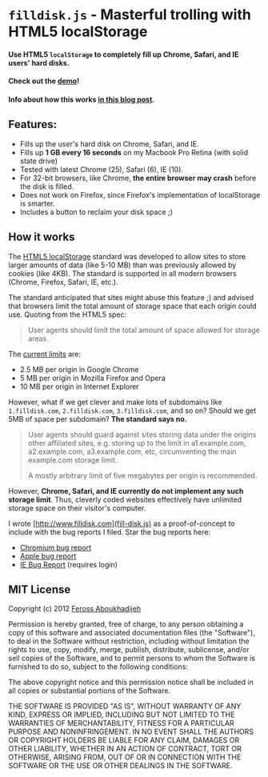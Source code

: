 # `filldisk.js` - Masterful trolling with HTML5 localStorage

#### Use HTML5 `localStorage` to completely fill up Chrome, Safari, and IE users' hard disks.

#### Check out the [demo](http://www.filldisk.com)!

#### Info about how this works [in this blog post](http://feross.org/fill-disk/).

## Features:

- Fills up the user's hard disk on Chrome, Safari, and IE.
- Fills up **1 GB every 16 seconds** on my Macbook Pro Retina (with solid state drive)
- Tested with latest Chrome (25), Safari (6), IE (10).
- For 32-bit browsers, like Chrome, **the entire browser may crash** before the disk is filled.
- Does not work on Firefox, since Firefox's implementation of localStorage is smarter.
- Includes a button to reclaim your disk space ;)

## How it works

The [HTML5 localStorage](http://www.w3.org/TR/webstorage/) standard was developed to allow sites to store larger amounts of data (like 5-10 MB) than was previously allowed by cookies (like 4KB). The standard is supported in all modern browsers (Chrome, Firefox, Safari, IE, etc.).

The standard anticipated that sites might abuse this feature ;) and advised that browsers limit the total amount of storage space that each origin could use. Quoting from the HTML5 spec:

> User agents should limit the total amount of space allowed for storage areas.

The [current limits](http://en.wikipedia.org/wiki/Web_storage#Storage_size) are:

- 2.5 MB per origin in Google Chrome
- 5 MB per origin in Mozilla Firefox and Opera
- 10 MB per origin in Internet Explorer

However, what if we get clever and make lots of subdomains like `1.filldisk.com`, `2.filldisk.com`, `3.filldisk.com`, and so on? Should we get 5MB of space per subdomain? **The standard says no.**

> User agents should guard against sites storing data under the origins other affiliated sites, e.g. storing up to the limit in a1.example.com, a2.example.com, a3.example.com, etc, circumventing the main example.com storage limit.
>
> A mostly arbitrary limit of five megabytes per origin is recommended.

However, **Chrome, Safari, and IE currently do not implement any such storage limit**. Thus, cleverly coded websites effectively have unlimited storage space on their visitor's computer.

I wrote [http://www.filldisk.com](fill-disk.js) as a proof-of-concept to include with the bug reports I filed. Star the bug reports here:

- [Chromium bug report](https://code.google.com/p/chromium/issues/detail?id=178980)
- [Apple bug report](http://openradar.appspot.com/radar?id=2792401)
- [IE Bug Report](https://connect.microsoft.com/IE/feedback/details/780246/localstorage-stores-unlimited-amount-of-data-with-unlimited-subdomains-against-spec) (requires login)

## MIT License

Copyright (c) 2012 [Feross Aboukhadijeh](http://feross.org)

Permission is hereby granted, free of charge, to any person obtaining a copy of this software and associated documentation files (the "Software"), to deal in the Software without restriction, including without limitation the rights to use, copy, modify, merge, publish, distribute, sublicense, and/or sell copies of the Software, and to permit persons to whom the Software is furnished to do so, subject to the following conditions:

The above copyright notice and this permission notice shall be included in all copies or substantial portions of the Software.

THE SOFTWARE IS PROVIDED "AS IS", WITHOUT WARRANTY OF ANY KIND, EXPRESS OR IMPLIED, INCLUDING BUT NOT LIMITED TO THE WARRANTIES OF MERCHANTABILITY, FITNESS FOR A PARTICULAR PURPOSE AND NONINFRINGEMENT. IN NO EVENT SHALL THE AUTHORS OR COPYRIGHT HOLDERS BE LIABLE FOR ANY CLAIM, DAMAGES OR OTHER LIABILITY, WHETHER IN AN ACTION OF CONTRACT, TORT OR OTHERWISE, ARISING FROM, OUT OF OR IN CONNECTION WITH THE SOFTWARE OR THE USE OR OTHER DEALINGS IN THE SOFTWARE.
